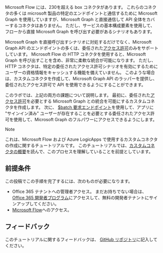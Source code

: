 <!-- markdownlint-disable MD002 MD041 -->

Microsoft Flow には、230を超える box コネクタがあります。 これらのコネクタの多くは microsoft 製品の特定のエンドポイントと通信するために Microsoft Graph を使用していますが、Microsoft Graph と直接通信して API 全体をカバーするコネクタはありません。 ただし、サービスの基本構成要素を使用して、フローから直接 Microsoft Graph を呼び出す必要があるシナリオもあります。

Microsoft Graph を直接呼び出すシナリオに対処するだけでなく、Microsoft Graph API のエンドポイントの多くは、委任された[アクセス許可](https://docs.microsoft.com/graph/permissions-reference)のみをサポートしています。 Microsoft Flow の HTTP コネクタを使用すると、Microsoft Graph を呼び出すことを含め、非常に柔軟な統合が可能になります。 ただし、HTTP コネクタは、特定の委任されたアクセス許可シナリオを有効にするためにユーザーの資格情報をキャッシュする機能を備えていません。 このような場合は、カスタムコネクタを作成して、Microsoft Graph API のラッパーを提供し、委任されたアクセス許可で API を使用できるようにすることができます。

このラボでは、上記の両方の課題について説明します。 最初に、委任された[アクセス許可](https://docs.microsoft.com/graph/permissions-reference)を必要とする Microsoft Graph との統合を可能にするカスタムコネクタを作成します。 次に、 [$batch 要求エンドポイント](https://docs.microsoft.com/graph/json-batching)を使用して、アプリに "サインイン済み" ユーザーが存在することを必要とする委任されたアクセス許可を使用して、Microsoft Graph のフルパワーにアクセスできるようにします。

> [!NOTE]
> これは、Microsoft Flow および Azure LogicApps で使用するカスタムコネクタの作成に関するチュートリアルです。 このチュートリアルでは、[カスタムコネクタの概要](https://docs.microsoft.com/connectors/custom-connectors/)を読んで、このプロセスを理解していることを前提としています。

## <a name="prerequisites"></a>前提条件

この投稿でこの手順を完了するには、次のものが必要になります。

- Office 365 テナントへの管理者アクセス。 まだお持ちでない場合は、 [Office 365 開発者プログラム](https://developer.microsoft.com/office/dev-program)にアクセスして、無料の開発者テナントにサインアップしてください。
- [Microsoft Flow](https://flow.microsoft.com/)へのアクセス。

## <a name="feedback"></a>フィードバック

このチュートリアルに関するフィードバックは、 [GitHub リポジトリ](https://github.com/microsoftgraph/msgraph-training-microsoftflow)に記入してください。
